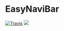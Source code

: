 # EasyNaviBar
[![Travis](https://img.shields.io/travis/rust-lang/rust.svg)](https://github.com/Ccapton/EasyNaviBar) ![](https://img.shields.io/badge/sdk-16-blue.svg)
